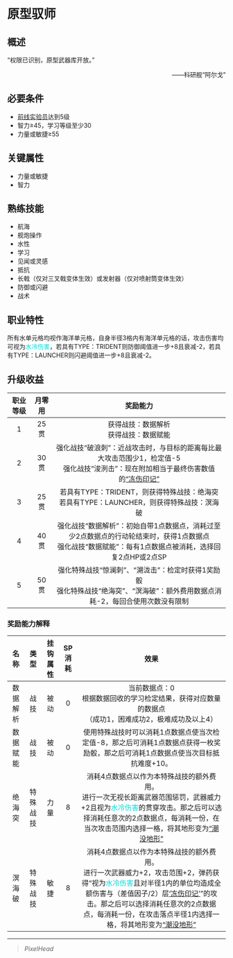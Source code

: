 # 原型驭师

## 概述

“权限已识别，原型武器库开放。”
<div align="right">——科研舰“阿尔戈”</div>

## 必要条件

* <a href="../Frontline Experimenter" target="_blank">前线实验员</a>达到5级
* 智力≥45，学习等级至少30
* 力量或敏捷≥55

## 关键属性

* 力量或敏捷
* 智力

## 熟练技能

* 航海
* 舰炮操作
* 水性
* 学习
* 见闻或灵感
* 抵抗
* 长戟（仅对三叉戟变体生效）或发射器（仅对喷射筒变体生效）
* 防御或闪避
* 战术

## 职业特性

所有水单元格均视作海洋单元格，自身半径3格内有海洋单元格的话，攻击伤害均可视为<font color="#00dbdb">水冷伤害</font>，若具有TYPE：TRIDENT则防御阈值进一步+8且衰减-2，若具有TYPE：LAUNCHER则闪避阈值进一步+8且衰减-2。

## 升级收益

职业等级|月零用|奖励能力
:--:|:--:|:--:
1|25贯|获得战技：数据解析<br>获得战技：数据赋能
2|30贯|强化战技“破浪刺”：近战攻击时，与目标的距离每比最大攻击范围少1，检定值-5<br>强化战技“浚洌击”：现在附加相当于最终伤害数值的<a href="../../../../status/mark/#冻伤印记" target="_blank">“冻伤印记”</a>
3|25贯|若具有TYPE：TRIDENT，则获得特殊战技：绝海突<br>若具有TYPE：LAUNCHER，则获得特殊战技：溟海破
4|40贯|强化战技“数据解析”：初始自带1点数据点，消耗过至少2点数据点的行动轮结束时，获得1点数据点<br>强化战技“数据赋能”：每有1点数据点被消耗，选择回复2点HP或2点SP
5|50贯|强化特殊战技“惊澜刺”、“溯泷击”：检定时获得1奖励骰<br>强化特殊战技“绝海突”、“溟海破”：额外费用数据点消耗-2，每回合使用次数没有限制

### 奖励能力解释

名称|类型|挂钩属性|SP消耗|效果
:--:|:--:|:--:|:--:|:--:
数据解析|战技|被动|0|当前数据点：0<br>根据数据回收的学习检定结果，获得对应数量的数据点<br>（成功1，困难成功2，极难成功及以上4）
数据赋能|战技|被动|0|使用特殊战技时可以消耗1点数据点使当次检定值-8，那之后可消耗1点数据点获得一枚奖励骰，那之后可消耗1点数据点使当次目标抵抗难度+10。
绝海突|特殊战技|力量|8|消耗4点数据点以作为本特殊战技的额外费用。<br>进行一次无视长距离武器范围惩罚，武器威力+2且视为<font color="#00dbdb">水冷伤害</font>的贯穿攻击。那之后可以选择消耗任意次的2点数据点，每消耗一份，在当次攻击范围内选择一格，将其地形变为<a href="../../../../status/terrain/#潮没地形" target="_blank">“潮没地形”</a>
溟海破|特殊战技|敏捷|8|消耗4点数据点以作为本特殊战技的额外费用。<br>进行一次武器威力+2，攻击范围+2，弹药获得“视为<font color="#00dbdb">水冷伤害</font>且对半径1内的单位均造成全额伤害与（差值因子/2）层<a href="../../../../status/mark/#冻伤印记" target="_blank">‘冻伤印记’</a>”的攻击。那之后可以选择消耗任意次的2点数据点，每消耗一份，在攻击落点半径1内选择一格，将其地形变为<a href="../../../../status/terrain/#潮没地形" target="_blank">“潮没地形”</a>


---

> *PixelHead*

